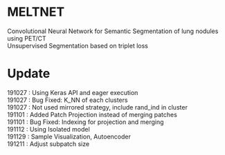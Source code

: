 # MELTNET
Convolutional Neural Network for Semantic Segmentation of lung nodules using PET/CT  
Unsupervised Segmentation based on triplet loss

# Update
191027 : Using Keras API and eager execution  
191027 : Bug Fixed: K_NN of each clusters  
191027 : Not used mirrored strategy, include rand_ind in cluster  
191101 : Added Patch Projection instead of merging patches  
191101 : Bug Fixed: Indexing for projection and merging  
191112 : Using Isolated model  
191129 : Sample Visualization, Autoencoder  
191211 : Adjust subpatch size
